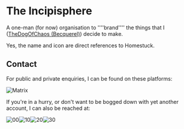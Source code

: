# The Incipisphere

A one-man (for now) organisation to ''''brand'''' the things that I ([TheDogOfChaos (Becquerel)](https://github.com/TheDogOfChaos)) decide to make. 

Yes, the name and icon are direct references to Homestuck.

## Contact
For public and private enquiries, I can be found on these platforms:

<img alt="Matrix" src="https://img.shields.io/matrix/incipisphere-blah-blah%3Amatrix.org?fetchMode=guest&style=for-the-badge&logo=matrix&label=The%20Incipisphere&link=https%3A%2F%2Fmatrix.to%2F%23%2F%23the-incipisphere%3Amatrix.org">

If you're in a hurry, or don't want to be bogged down with yet another account, I can also be reached at:

![00](https://github.com/user-attachments/assets/f97204ab-4faf-4d08-832e-2929cb7a4d0d)![10](https://github.com/user-attachments/assets/9bc1e128-4d88-4ff5-8bc9-29c19e598682)![20](https://github.com/user-attachments/assets/ccbe2f34-b8de-4212-b3e8-7b3f8d4ef1a6)![30](https://github.com/user-attachments/assets/58600156-37c4-426f-a289-01479174dcc2)
